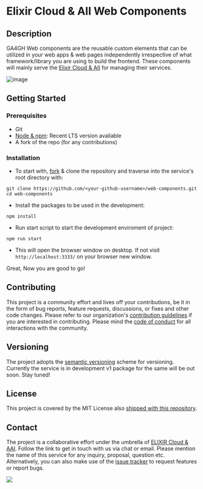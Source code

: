 # Elixir Cloud & AII Web Components

## Description

GA4GH Web components are the reusable custom elements that can be utilized in your web apps & web pages independently irrespective of what framework/library you are using to build the frontend. These components will mainly serve the [Elixir Cloud & AII](https://github.com/elixir-cloud-aai/) for managing their services.

![image](https://user-images.githubusercontent.com/58766532/120885223-6f566080-c605-11eb-8831-d966c84a1cbf.png)

## Getting Started

### Prerequisites

- Git
- [Node & npm](https://nodejs.org/en/): Recent LTS version avaliable
- A fork of the repo (for any contributions)

### Installation

- To start with, [fork](https://github.com/git-anurag-hub/web-components) & clone the repository and traverse into the service's root directory with:

```
git clone https://github.com/<your-github-username>/web-components.git
cd web-components
```

- Install the packages to be used in the development:

```
npm install
```

- Run start script to start the development enviroment of project:

```
npm run start
```

- This will open the browser window on desktop. If not visit `http://localhost:3333/` on your browser new window.

Great, Now you are good to go!

## Contributing

This project is a community effort and lives off your contributions, be it in
the form of bug reports, feature requests, discussions, or fixes and other code
changes. Please refer to our organization's [contribution
guidelines](https://github.com/elixir-cloud-aai/elixir-cloud-aai/blob/dev/CONTRIBUTING.md) if you are interested in contributing.
Please mind the [code of conduct](https://github.com/elixir-cloud-aai/elixir-cloud-aai/blob/dev/CODE_OF_CONDUCT.md) for all interactions with
the community.

## Versioning

The project adopts the [semantic versioning](https://semver.org/) scheme for versioning.
Currently the service is in development v1 package for the same will be out soon. Stay tuned!

## License

This project is covered by the MIT License also
[shipped with this repository](https://github.com/git-anurag-hub/web-components/blob/master/LICENSE).

## Contact

The project is a collaborative effort under the umbrella of [ELIXIR Cloud &
AAI](https://github.com/elixir-cloud-aai/). Follow the link to get in touch with us via chat or email.
Please mention the name of this service for any inquiry, proposal, question
etc. Alternatively, you can also make use of the [issue
tracker](https://github.com/git-anurag-hub/web-components/issues) to request features or report bugs.

[<img src="https://img.shields.io/badge/-Built%20With%20Stencil-16161d.svg?logo=data%3Aimage%2Fsvg%2Bxml%3Bbase64%2CPD94bWwgdmVyc2lvbj0iMS4wIiBlbmNvZGluZz0idXRmLTgiPz4KPCEtLSBHZW5lcmF0b3I6IEFkb2JlIElsbHVzdHJhdG9yIDE5LjIuMSwgU1ZHIEV4cG9ydCBQbHVnLUluIC4gU1ZHIFZlcnNpb246IDYuMDAgQnVpbGQgMCkgIC0tPgo8c3ZnIHZlcnNpb249IjEuMSIgaWQ9IkxheWVyXzEiIHhtbG5zPSJodHRwOi8vd3d3LnczLm9yZy8yMDAwL3N2ZyIgeG1sbnM6eGxpbms9Imh0dHA6Ly93d3cudzMub3JnLzE5OTkveGxpbmsiIHg9IjBweCIgeT0iMHB4IgoJIHZpZXdCb3g9IjAgMCA1MTIgNTEyIiBzdHlsZT0iZW5hYmxlLWJhY2tncm91bmQ6bmV3IDAgMCA1MTIgNTEyOyIgeG1sOnNwYWNlPSJwcmVzZXJ2ZSI%2BCjxzdHlsZSB0eXBlPSJ0ZXh0L2NzcyI%2BCgkuc3Qwe2ZpbGw6I0ZGRkZGRjt9Cjwvc3R5bGU%2BCjxwYXRoIGNsYXNzPSJzdDAiIGQ9Ik00MjQuNywzNzMuOWMwLDM3LjYtNTUuMSw2OC42LTkyLjcsNjguNkgxODAuNGMtMzcuOSwwLTkyLjctMzAuNy05Mi43LTY4LjZ2LTMuNmgzMzYuOVYzNzMuOXoiLz4KPHBhdGggY2xhc3M9InN0MCIgZD0iTTQyNC43LDI5Mi4xSDE4MC40Yy0zNy42LDAtOTIuNy0zMS05Mi43LTY4LjZ2LTMuNkgzMzJjMzcuNiwwLDkyLjcsMzEsOTIuNyw2OC42VjI5Mi4xeiIvPgo8cGF0aCBjbGFzcz0ic3QwIiBkPSJNNDI0LjcsMTQxLjdIODcuN3YtMy42YzAtMzcuNiw1NC44LTY4LjYsOTIuNy02OC42SDMzMmMzNy45LDAsOTIuNywzMC43LDkyLjcsNjguNlYxNDEuN3oiLz4KPC9zdmc%2BCg%3D%3D&colorA=16161d&style=flat-square"/>](https://stenciljs.com/docs/getting-started)
